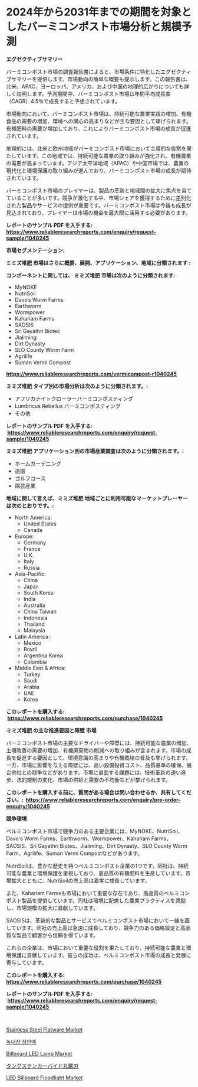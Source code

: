 <p><h1>2024年から2031年までの期間を対象としたバーミコンポスト市場分析と規模予測</h1></p><p><strong>エグゼクティブサマリー</strong></p>
<p><p>バーミコンポスト市場の調査報告書によると、市場条件に特化したエグゼクティブサマリーを提供します。市場動向の簡単な概要も提示します。この報告書は、北米、APAC、ヨーロッパ、アメリカ、および中国の地理的広がりについても詳しく説明します。予測期間中、バーミコンポスト市場は年間平均成長率（CAGR）4.5％で成長すると予想されています。</p><p>市場動向において、バーミコンポスト市場は、持続可能な農業実践の増加、有機食品の需要の増加、環境への関心の高まりなどが主な要因として挙げられます。有機肥料の需要が増加しており、これによりバーミコンポスト市場の成長が促進されています。</p><p>地理的には、北米と欧州地域がバーミコンポスト市場において主導的な役割を果たしています。この地域では、持続可能な農業の取り組みが強化され、有機農業の需要が高まっています。アジア太平洋地域（APAC）や中国市場では、農業の現代化と環境保護の取り組みが進んでおり、バーミコンポスト市場の成長が期待されています。</p><p>バーミコンポスト市場のプレイヤーは、製品の革新と地域間の拡大に焦点を当てていることが多いです。競争が激化する中、市場シェアを獲得するために差別化された製品やサービスの提供が重要です。バーミコンポスト市場は今後も成長が見込まれており、プレイヤーは市場の機会を最大限に活用する必要があります。</p></p>
<p><strong>レポートのサンプル PDF を入手する: <a href="https://www.reliableresearchreports.com/enquiry/request-sample/1040245">https://www.reliableresearchreports.com/enquiry/request-sample/1040245</a></strong></p>
<p><strong>市場セグメンテーション:</strong></p>
<p><strong> ミミズ堆肥 市場はさらに概要、展開、アプリケーション、地域に分類されます :</strong></p>
<p><strong>コンポーネントに関しては、 ミミズ堆肥 市場は次のように分類されます: &nbsp;</strong></p>
<p><ul><li>MyNOKE</li><li>NutriSoil</li><li>Davo’s Worm Farms</li><li>Earthworm</li><li>Wormpower</li><li>Kahariam Farms</li><li>SAOSIS</li><li>Sri Gayathri Biotec</li><li>Jialiming</li><li>Dirt Dynasty</li><li>SLO County Worm Farm</li><li>Agrilife</li><li>Suman Vermi Compost</li></ul></p>
<p><strong><a href="https://www.reliableresearchreports.com/vermicompost-r1040245">https://www.reliableresearchreports.com/vermicompost-r1040245</a></strong></p>
<p><strong> ミミズ堆肥 タイプ別の市場分析は次のように分類されます。:</strong></p>
<p><ul><li>アフリカナイトクローラーバーミコンポスティング</li><li>Lumbricus Rebellus バーミコンポスティング</li><li>その他</li></ul></p>
<p><strong>レポートのサンプル PDF を入手する: &nbsp;<a href="https://www.reliableresearchreports.com/enquiry/request-sample/1040245">https://www.reliableresearchreports.com/enquiry/request-sample/1040245</a></strong></p>
<p><strong> ミミズ堆肥 アプリケーション別の市場産業調査は次のように分類されます。:</strong></p>
<p><ul><li>ホームガーデニング</li><li>造園</li><li>ゴルフコース</li><li>園芸産業</li></ul></p>
<p><strong>地域に関して言えば、ミミズ堆肥 地域ごとに利用可能なマーケットプレーヤーは次のとおりです。:</strong></p>
<p><ul>
    <li>
        North America:
        <ul>
            <li>United States</li>
            <li>Canada</li>
        </ul>
    </li>
    <li>
        Europe:
        <ul>
            <li>Germany</li>
            <li>France</li>
            <li>U.K.</li>
            <li>Italy</li>
            <li>Russia</li>
        </ul>
    </li>
    <li>
        Asia-Pacific:
        <ul>
            <li>China</li>
            <li>Japan</li>
            <li>South Korea</li>
            <li>India</li>
            <li>Australia</li>
            <li>China Taiwan</li>
            <li>Indonesia</li>
            <li>Thailand</li>
            <li>Malaysia</li>
        </ul>
    </li>
    <li>
        Latin America:
        <ul>
            <li>Mexico</li>
            <li>Brazil</li>
            <li>Argentina Korea</li>
            <li>Colombia</li>
        </ul>
    </li>
    <li>
        Middle East & Africa:
        <ul>
            <li>Turkey</li>
            <li>Saudi</li>
            <li>Arabia</li>
            <li>UAE</li>
            <li>Korea</li>
        </ul>
    </li>
    </ul></p>
<p><strong>このレポートを購入する: &nbsp;<a href="https://www.reliableresearchreports.com/purchase/1040245">https://www.reliableresearchreports.com/purchase/1040245</a></strong></p>
<p><strong>ミミズ堆肥 の主な推進要因と障壁 市場</strong></p>
<p><p>バーミコンポスト市場の主要なドライバーや障壁には、持続可能な農業の増加、土壌改善の需要の増加、有機廃棄物の削減への取り組みが含まれます。市場の成長を促進する要因として、環境意識の高まりや有機栽培の普及も挙げられます。一方、市場に影響を与える障壁には、高い設備投資コスト、品質基準の確保、競合他社との競争などがあります。市場に直面する課題には、技術革新の速い進歩、法的規制の変化、市場の供給と需要の不均衡などが挙げられます。</p></p>
<p><strong>このレポートを購入する前に、質問がある場合は問い合わせるか、共有してください。:&nbsp; <a href="https://www.reliableresearchreports.com/enquiry/pre-order-enquiry/1040245">https://www.reliableresearchreports.com/enquiry/pre-order-enquiry/1040245</a></strong></p>
<p><strong>競争環境</strong></p>
<p><p>ベルミコンポスト市場で競争力のある主要企業には、MyNOKE、NutriSoil、Davo's Worm Farms、Earthworm、Wormpower、Kahariam Farms、SAOSIS、Sri Gayathri Biotec、Jialiming、Dirt Dynasty、SLO County Worm Farm、Agrilife、Suman Vermi Compostなどがあります。</p><p>NutriSoilは、豊かな歴史を持つベルミコンポスト企業の1つです。同社は、持続可能な農業と環境保護を重視しており、高品質の有機肥料を生産しています。市場拡大とともに、NutriSoilの売上高は着実に成長しています。</p><p>また、Kahariam Farmsも市場において重要な存在であり、高品質のベルミコンポスト製品を提供しています。同社は環境に配慮した農業プラクティスを奨励し、市場規模の拡大に貢献しています。</p><p>SAOSISは、革新的な製品とサービスでベルミコンポスト市場において一線を画しています。同社の売上高は急速に成長しており、競争力のある価格設定と高品質な製品で顧客から信頼を得ています。</p><p>これらの企業は、市場において重要な役割を果たしており、持続可能な農業と環境保護に貢献しています。彼らの成功は、ベルミコンポスト市場の成長と発展に寄与しています。</p></p>
<p><strong>このレポートを購入する: &nbsp; <a href="https://www.reliableresearchreports.com/purchase/1040245">https://www.reliableresearchreports.com/purchase/1040245</a></strong></p>
<p><strong>レポートのサンプル PDF を入手する: &nbsp;<a href="https://www.reliableresearchreports.com/enquiry/request-sample/1040245">https://www.reliableresearchreports.com/enquiry/request-sample/1040245</a></strong><strong></strong></p>
<p>&nbsp;</p>
<p><p><a href="https://issuu.com/reportprime-2/docs/stainless-steel-flatware-market-size-2030.pptx">Stainless Steel Flatware Market</a></p><p><a href="https://github.com/Tristiarton768456/Market-Research-Report-List-1/blob/main/676447770121.md">녹내장 점안액</a></p><p><a href="https://github.com/bobicer/Market-Research-Report-List-3/blob/main/billboard-led-lamp-market.md">Billboard LED Lamp Market</a></p><p><a href="https://github.com/MosesSpinka1914/Market-Research-Report-List-1/blob/main/117455373683.md">タングステンカーバイド丸鋸刃</a></p><p><a href="https://github.com/timeliteaut/Market-Research-Report-List-2/blob/main/led-billboard-floodlight-market.md">LED Billboard Floodlight Market</a></p></p>
